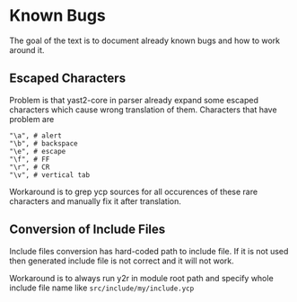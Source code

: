 Known Bugs
==========

The goal of the text is to document already known bugs and how to work around it.

Escaped Characters
------------------
Problem is that yast2-core in parser already expand some escaped characters which cause wrong translation of them. Characters that have problem are
```
"\a", # alert
"\b", # backspace
"\e", # escape
"\f", # FF
"\r", # CR
"\v", # vertical tab
```

Workaround is to grep ycp sources for all occurences of these rare characters and manually fix it after translation.

Conversion of Include Files
---------------------------
Include files conversion has hard-coded path to include file. If it is not used then generated include file is not correct and it will not work.

Workaround is to always run y2r in module root path and specify whole include file name like `src/include/my/include.ycp`
